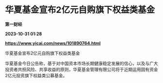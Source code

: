 # 华夏基金宣布2亿元自购旗下权益类基金
**第一财经**

**2023-10-31 01:28**

**https://www.yicai.com/news/101890764.html**

华夏基金宣布2亿元自购旗下权益类基金

华夏基金今日公告称，基于对中国资本市场长期健康稳定发展的信心，以及与广大投资者共担风险、共享收益的原则，华夏基金管理有限公司将于近期运用固有资金2亿元投资旗下权益类公募基金。